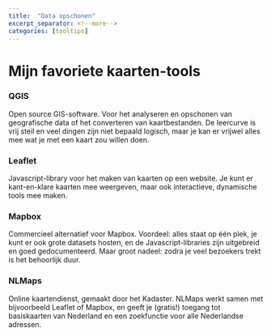 ```yaml
---
title:  "Data opschonen"
excerpt_separator: <!--more-->
categories: [tooltips]
---
```


# Mijn favoriete kaarten-tools
### QGIS
Open source GIS-software. Voor het analyseren en opschonen van geografische data of het converteren van kaartbestanden. De leercurve is vrij steil en veel dingen zijn niet bepaald logisch, maar je kan er vrijwel alles mee wat je met een kaart zou willen doen.

### Leaflet
Javascript-library voor het maken van kaarten op een website. Je kunt er kant-en-klare kaarten mee weergeven, maar ook interactieve, dynamische tools mee maken.

### Mapbox
Commercieel alternatief voor Mapbox. Voordeel: alles staat op één plek, je kunt er ook grote datasets hosten, en de Javascript-libraries zijn uitgebreid en goed gedocumenteerd. Maar groot nadeel: zodra je veel bezoekers trekt is het behoorlijk duur.

### NLMaps
Online kaartendienst, gemaakt door het Kadaster. NLMaps werkt samen met bijvoorbeeld Leaflet of Mapbox, en geeft je (gratis!) toegang tot basiskaarten van Nederland en een zoekfunctie voor alle Nederlandse adressen.